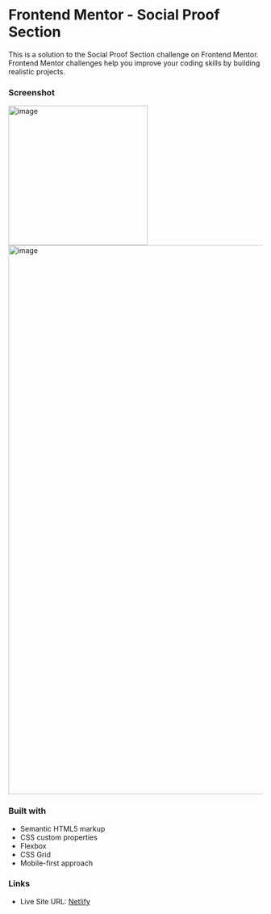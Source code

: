 # Frontend Mentor - Social Proof Section 

This is a solution to the Social Proof Section challenge on Frontend Mentor.
Frontend Mentor challenges help you improve your coding skills by building realistic projects.

### Screenshot

<img width="276" alt="image" src="https://github.com/gab-holik/Frontend-Mentor/assets/97192580/02e8d509-1e4d-4cd1-b6eb-47390daab33a">

<img width="1087" alt="image" src="https://github.com/gab-holik/Frontend-Mentor/assets/97192580/2a935608-833f-48e9-b447-5a2bb5d52e61">


### Built with

- Semantic HTML5 markup
- CSS custom properties
- Flexbox
- CSS Grid
- Mobile-first approach

### Links

- Live Site URL: [Netlify](https://6619c50b740ddc178ade1b32--cerulean-pony-256742.netlify.app/)
